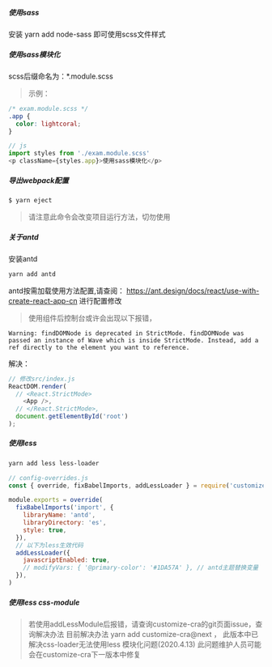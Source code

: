 ##### 使用sass
安装 yarn add node-sass 即可使用scss文件样式

##### 使用sass模块化
scss后缀命名为：*.module.scss
> 示例：
```css
/* exam.module.scss */
.app {
  color: lightcoral;
}
```
``` javascript
// js
import styles from './exam.module.scss'
<p className={styles.app}>使用sass模块化</p>
```

##### 导出webpack配置
```bash
$ yarn eject
```
> 请注意此命令会改变项目运行方法，切勿使用

##### 关于antd
安装antd
```bash
yarn add antd
```
antd按需加载使用方法配置,请查阅：
https://ant.design/docs/react/use-with-create-react-app-cn
进行配置修改

> 使用组件后控制台或许会出现以下报错，
```
Warning: findDOMNode is deprecated in StrictMode. findDOMNode was passed an instance of Wave which is inside StrictMode. Instead, add a ref directly to the element you want to reference. 
```
解决：
```javascript
// 修改src/index.js
ReactDOM.render(
  // <React.StrictMode>
    <App />,
  // </React.StrictMode>,
  document.getElementById('root')
);
```

##### 使用less
```bash
yarn add less less-loader
```
```javascript
// config-overrides.js
const { override, fixBabelImports, addLessLoader } = require('customize-cra')

module.exports = override(
  fixBabelImports('import', {
    libraryName: 'antd',
    libraryDirectory: 'es',
    style: true,
  }),
  // 以下为less生效代码
  addLessLoader({
    javascriptEnabled: true,
    // modifyVars: { '@primary-color': '#1DA57A' }, // antd主题替换变量
  }),
)
```

##### 使用less css-module
> 若使用addLessModule后报错，请查询customize-cra的git页面issue，查询解决办法
> 目前解决办法 yarn add customize-cra@next ， 此版本中已解决css-loader无法使用less 模块化问题(2020.4.13)
> 此问题维护人员可能会在customize-cra下一版本中修复

